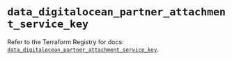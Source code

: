 # `data_digitalocean_partner_attachment_service_key`

Refer to the Terraform Registry for docs: [`data_digitalocean_partner_attachment_service_key`](https://registry.terraform.io/providers/digitalocean/digitalocean/2.58.0/docs/data-sources/partner_attachment_service_key).
